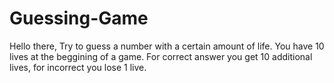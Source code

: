 # Guessing-Game

Hello there, 
Try to guess a number with a certain amount of life. 
You have 10 lives at the beggining of a game. For correct answer you get 10 additional lives, for incorrect you lose 1 live.
